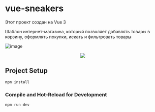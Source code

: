 # vue-sneakers

Этот проект создан на Vue 3

Шаблон интернет-магазина, который позволяет добавлять товары в корзину, оформлять покупки, искать и фильтровать товары

![image](https://github.com/dennew052/vue-sneakers/assets/42219192/b11944ac-a521-4a49-aa82-272c79572f1f)

<p align="center"><img  src="https://github.com/dennew052/vue-sneakers/assets/42219192/d3161835-dc1d-4025-975a-26a4d0a9732a"></p>

## Project Setup

```sh
npm install
```

### Compile and Hot-Reload for Development

```sh
npm run dev
```
